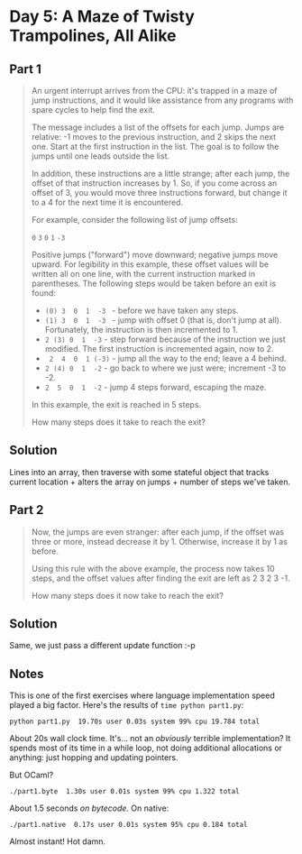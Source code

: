 # Day 5: A Maze of Twisty Trampolines, All Alike

## Part 1

> An urgent interrupt arrives from the CPU: it's trapped in a maze of jump
> instructions, and it would like assistance from any programs with spare cycles
> to help find the exit.
> 
> The message includes a list of the offsets for each jump. Jumps are relative:
> -1 moves to the previous instruction, and 2 skips the next one. Start at the
> first instruction in the list. The goal is to follow the jumps until one leads
> outside the list.
> 
> In addition, these instructions are a little strange; after each jump, the
> offset of that instruction increases by 1. So, if you come across an offset of
> 3, you would move three instructions forward, but change it to a 4 for the next
> time it is encountered.
> 
> For example, consider the following list of jump offsets:
> 
> `0`
> `3`
> `0`
> `1`
> `-3`
> 
> Positive jumps ("forward") move downward; negative jumps move upward. For
> legibility in this example, these offset values will be written all on one
> line, with the current instruction marked in parentheses. The following steps
> would be taken before an exit is found:
> 
> - `(0) 3  0  1  -3 ` - before we have taken any steps.
> - `(1) 3  0  1  -3 ` - jump with offset 0 (that is, don't jump at all).
>    Fortunately, the instruction is then incremented to 1.
> - ` 2 (3) 0  1  -3 ` - step forward because of the instruction we just modified.
>    The first instruction is incremented again, now to 2.
> - ` 2  4  0  1 (-3)` - jump all the way to the end; leave a 4 behind.
> - ` 2 (4) 0  1  -2 ` - go back to where we just were; increment -3 to -2.
> - ` 2  5  0  1  -2 ` - jump 4 steps forward, escaping the maze.
> 
> In this example, the exit is reached in 5 steps.
> 
> How many steps does it take to reach the exit?

## Solution

Lines into an array, then traverse with some stateful object that tracks current
location + alters the array on jumps + number of steps we've taken.

## Part 2

> Now, the jumps are even stranger: after each jump, if the offset was three or
> more, instead decrease it by 1. Otherwise, increase it by 1 as before.
> 
> Using this rule with the above example, the process now takes 10 steps, and the
> offset values after finding the exit are left as 2 3 2 3 -1.
> 
> How many steps does it now take to reach the exit?

## Solution

Same, we just pass a different update function :-p

## **Notes**

This is one of the first exercises where language implementation speed played a
big factor. Here's the results of `time python part1.py`:

`python part1.py  19.70s user 0.03s system 99% cpu 19.784 total`

About 20s wall clock time. It's… not an _obviously_ terrible implementation? It
spends most of its time in a while loop, not doing additional allocations or
anything: just hopping and updating pointers.

But OCaml?

`./part1.byte  1.30s user 0.01s system 99% cpu 1.322 total`

About 1.5 seconds _on bytecode._ On native:

`./part1.native  0.17s user 0.01s system 95% cpu 0.184 total`

Almost instant! Hot damn.

